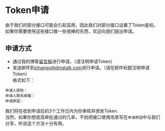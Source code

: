 # Token申请
由于我们的部分接口可能会引起滥用，因此我们对部分接口设置了Token鉴权。   
如果你需要使用这些接口做一些很棒的东西，欢迎向我们提出申请。
## 申请方式
* 通过我的博客[留言板](https://zihangu.com/?page_id=175)进行申请。（请注明申请Token）
* 发送邮件到[zihangu@dingtalk.com](mailto:zihangu@dingtalk.com)进行申请。（请在邮件标题注明申请Token）   
格式如下：

```
申请人昵称：
申请人联系邮箱：
申请原因：
```

我们将在收到申请后的3个工作日内为你审核并颁发Token.   
当然，如果你想提高审批通过的几率，不妨把接口使用场景写在```申请原因```中与我们分享，听说这个方法十分有用。